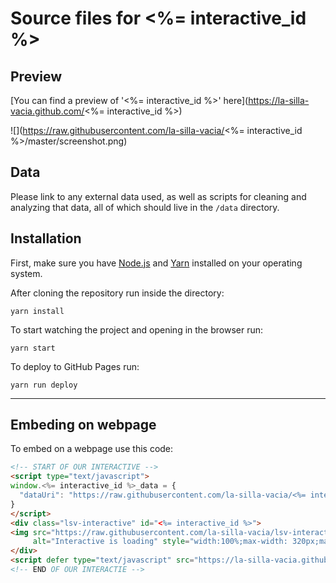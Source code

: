 Source files for <%= interactive_id %>
=====

## Preview

[You can find a preview of '<%= interactive_id %>' here](https://la-silla-vacia.github.com/<%= interactive_id %>)

![](https://raw.githubusercontent.com/la-silla-vacia/<%= interactive_id %>/master/screenshot.png)

## Data
Please link to any external data used, as well as scripts for cleaning and analyzing that data, all of which should live in the `/data` directory.

## Installation
First, make sure you have [Node.js](https://nodejs.org/) and [Yarn](https://yarnpkg.com/en/) installed on your operating system.

After cloning the repository run inside the directory:
```
yarn install
```

To start watching the project and opening in the browser run:
```
yarn start
```

To deploy to GitHub Pages run:
```
yarn run deploy
```

---

## Embeding on webpage
To embed on a webpage use this code:
```html
<!-- START OF OUR INTERACTIVE -->
<script type="text/javascript">
window.<%= interactive_id %>_data = {
  "dataUri": "https://raw.githubusercontent.com/la-silla-vacia/<%= interactive_id %>/master/data/data.json"
}
</script>
<div class="lsv-interactive" id="<%= interactive_id %>">
<img src="https://raw.githubusercontent.com/la-silla-vacia/lsv-interactive/master/misc/lsvi-loading.gif"
     alt="Interactive is loading" style="width:100%;max-width: 320px;margin: 4em auto;display: block;">
</div>
<script defer type="text/javascript" src="https://la-silla-vacia.github.io/<%= interactive_id %>/script.js"></script>
<!-- END OF OUR INTERACTIE -->
```